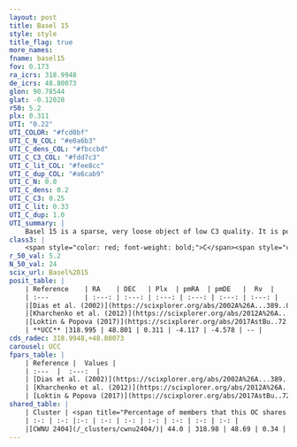 ```yaml
---
layout: post
title: Basel 15
style: style
title_flag: true
more_names: 
fname: basel15
fov: 0.173
ra_icrs: 318.9948
de_icrs: 48.80073
glon: 90.78544
glat: -0.12028
r50: 5.2
plx: 0.311
UTI: "0.22"
UTI_COLOR: "#fcd0bf"
UTI_C_N_COL: "#e0a6b3"
UTI_C_dens_COL: "#fbccbd"
UTI_C_C3_COL: "#fdd7c3"
UTI_C_lit_COL: "#fee8cc"
UTI_C_dup_COL: "#a6cab9"
UTI_C_N: 0.0
UTI_C_dens: 0.2
UTI_C_C3: 0.25
UTI_C_lit: 0.33
UTI_C_dup: 1.0
UTI_summary: |
    Basel 15 is a sparse, very loose object of low C3 quality. It is poorly studied in the literature, with no articles listed in the last 8 years. This object shares a moderate percentage of members with a later reported entry.<br><br><span style="color: #99180f; font-weight: bold;">Warning: </span>contains less than 25 stars with <i>P>0.5</i> estimated.
class3: |
    <span style="color: red; font-weight: bold;">C</span><span style="color: red; font-weight: bold;">C</span>
r_50_val: 5.2
N_50_val: 24
scix_url: Basel%2015
posit_table: |
    | Reference    | RA    | DEC   | Plx  | pmRA  | pmDE   |  Rv  |
    | :---         | :---: | :---: | :---: | :---: | :---: | :---: |
    |[Dias et al. (2002)](https://scixplorer.org/abs/2002A%26A...389..871D) | 318.975 | 48.85 | -- | -3.82 | -4.45 | -- |
    |[Kharchenko et al. (2012)](https://scixplorer.org/abs/2012A%26A...543A.156K) | 318.978 | 48.853 | -- | -2.24 | -1.19 | -- |
    |[Loktin & Popova (2017)](https://scixplorer.org/abs/2017AstBu..72..257L) | 318.975 | 48.849 | -- | -0.574 | 0.193 | -- |
    | **UCC** |318.995 | 48.801 | 0.311 | -4.117 | -4.578 | -- | 
cds_radec: 318.9948,+48.80073
carousel: UCC
fpars_table: |
    | Reference |  Values |
    | :---  |  :---:  |
    | [Dias et al. (2002)](https://scixplorer.org/abs/2002A%26A...389..871D) | `E(B-V)=0.67, Dist=1355.0, Age=8.5` |
    | [Kharchenko et al. (2012)](https://scixplorer.org/abs/2012A%26A...543A.156K) | `e_bv=2.165, distance=701, log_age=8.6` |
    | [Loktin & Popova (2017)](https://scixplorer.org/abs/2017AstBu..72..257L) | `E(B-V)=0.461, Dmod=10.216, logt=9.17` |
shared_table: |
    | Cluster | <span title="Percentage of members that this OC shares with the ones listed">%</span>   | RA   | DEC   | Plx   | pmRA  | pmDE  | Rv | UTI |
    | :-: | :-: |:-: | :-: | :-: | :-: | :-: | :-: | :-: |
    |[CWNU 2404](/_clusters/cwnu2404/)| 44.0 | 318.98 | 48.69 | 0.34 | -4.24 | -4.66 | -28.1 |0.34 |
---
```

